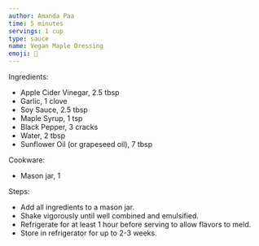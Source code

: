 ```yaml
---
author: Amanda Paa
time: 5 minutes
servings: 1 cup
type: sauce 
name: Vegan Maple Dressing
emoji: 🥗
---
```


Ingredients:

- Apple Cider Vinegar, 2.5 tbsp
- Garlic, 1 clove
- Soy Sauce, 2.5 tbsp 
- Maple Syrup, 1 tsp
- Black Pepper, 3 cracks
- Water, 2 tbsp
- Sunflower Oil (or grapeseed oil), 7 tbsp 

Cookware:

- Mason jar, 1

Steps:

- Add all ingredients to a mason jar.
- Shake vigorously until well combined and emulsified.
- Refrigerate for at least 1 hour before serving to allow flavors to meld.
- Store in refrigerator for up to 2-3 weeks. 